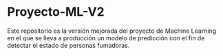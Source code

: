 # Proyecto-ML-V2
Este repositorio es la versión mejorada del proyecto de Machine Learning en el que se lleva a producción un modelo de predicción con el fin de detectar el estado de personas fumadoras.
